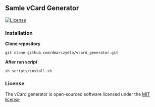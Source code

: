 ## Samle vCard Generator

[![License](https://poser.pugx.org/laravel/lumen-framework/license.svg)](https://packagist.org/packages/laravel/lumen-framework)

### Installation

**Clone repository**
```git
git clone github.com/dmarczydlo/vcard_generator.git
```

**After run script**
```git
sh scripts/install.sh
```


### License

The vCard generator is open-sourced software licensed under the [MIT license](http://opensource.org/licenses/MIT)
